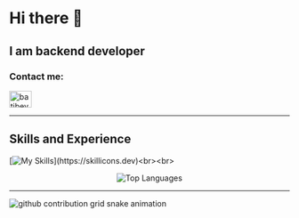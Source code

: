 # Hi there 👋
## I am backend developer

<div>
<h3 align="left">Contact me:</h3>
<p align="left">
<a href="https://www.linkedin.com/in/mustafa-bat%C4%B1-738a00188/" target="_blank"><img align="center" src="https://raw.githubusercontent.com/rahuldkjain/github-profile-readme-generator/master/src/images/icons/Social/linked-in-alt.svg" alt="batibey" height="30" width="40" /></a>


</p>
  
  ---

## Skills and Experience

[![My Skills](https://skillicons.dev/icons?i=cs,dotnet,docker,react,git,postgres,jenkins,)](https://skillicons.dev)<br><br>


<div align="center"> <img src="https://github-readme-stats.vercel.app/api/top-langs?username=batibey&show_icons=true&locale=en&layout=compact" alt="Top Languages" /> </div>

---

</details>

<picture>
  <source media="(prefers-color-scheme: dark)" srcset="https://raw.githubusercontent.com/batibey/batibey/output/github-contribution-grid-snake-dark.svg">
  <source media="(prefers-color-scheme: light)" srcset="https://raw.githubusercontent.com/batibey/batibey/output/github-contribution-grid-snake.svg">
  <img alt="github contribution grid snake animation" src="https://raw.githubusercontent.com/batibey/batibey/output/github-contribution-grid-snake.svg">
</picture>

</div>






